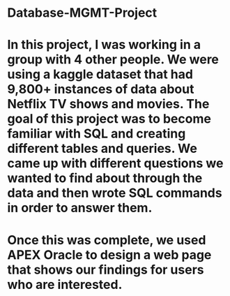 # Database-MGMT-Project

# In this project, I was working in a group with 4 other people. We were using a kaggle dataset that had 9,800+ instances of data about Netflix TV shows and movies. The goal of this project was to become familiar with SQL and creating different tables and queries. We came up with different questions we wanted to find about through the data and then wrote SQL commands in order to answer them.

# Once this was complete, we used APEX Oracle to design a web page that shows our findings for users who are interested. 
